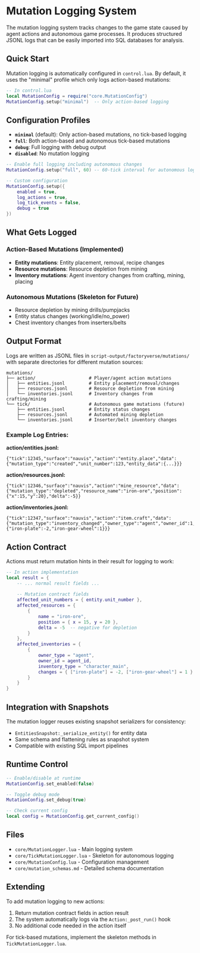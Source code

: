 # Mutation Logging System

The mutation logging system tracks changes to the game state caused by agent actions and autonomous game processes. It produces structured JSONL logs that can be easily imported into SQL databases for analysis.

## Quick Start

Mutation logging is automatically configured in `control.lua`. By default, it uses the "minimal" profile which only logs action-based mutations:

```lua
-- In control.lua
local MutationConfig = require("core.MutationConfig")
MutationConfig.setup("minimal")  -- Only action-based logging
```

## Configuration Profiles

- **`minimal`** (default): Only action-based mutations, no tick-based logging
- **`full`**: Both action-based and autonomous tick-based mutations  
- **`debug`**: Full logging with debug output
- **`disabled`**: No mutation logging

```lua
-- Enable full logging including autonomous changes
MutationConfig.setup("full", 60) -- 60-tick interval for autonomous logging

-- Custom configuration
MutationConfig.setup({
    enabled = true,
    log_actions = true,
    log_tick_events = false,
    debug = true
})
```

## What Gets Logged

### Action-Based Mutations (Implemented)
- **Entity mutations**: Entity placement, removal, recipe changes
- **Resource mutations**: Resource depletion from mining
- **Inventory mutations**: Agent inventory changes from crafting, mining, placing

### Autonomous Mutations (Skeleton for Future)
- Resource depletion by mining drills/pumpjacks
- Entity status changes (working/idle/no_power)
- Chest inventory changes from inserters/belts

## Output Format

Logs are written as JSONL files in `script-output/factoryverse/mutations/` with separate directories for different mutation sources:

```
mutations/
├── action/                    # Player/agent action mutations
│   ├── entities.jsonl         # Entity placement/removal/changes
│   ├── resources.jsonl        # Resource depletion from mining
│   └── inventories.jsonl      # Inventory changes from crafting/mining
└── tick/                      # Autonomous game mutations (future)
    ├── entities.jsonl         # Entity status changes
    ├── resources.jsonl        # Automated mining depletion
    └── inventories.jsonl      # Inserter/belt inventory changes
```

### Example Log Entries:

**action/entities.jsonl:**
```jsonl
{"tick":12345,"surface":"nauvis","action":"entity.place","data":{"mutation_type":"created","unit_number":123,"entity_data":{...}}}
```

**action/resources.jsonl:**
```jsonl
{"tick":12346,"surface":"nauvis","action":"mine_resource","data":{"mutation_type":"depleted","resource_name":"iron-ore","position":{"x":15,"y":20},"delta":-5}}
```

**action/inventories.jsonl:**
```jsonl
{"tick":12347,"surface":"nauvis","action":"item.craft","data":{"mutation_type":"inventory_changed","owner_type":"agent","owner_id":1,"changes":{"iron-plate":-2,"iron-gear-wheel":1}}}
```

## Action Contract

Actions must return mutation hints in their result for logging to work:

```lua
-- In action implementation
local result = {
    -- ... normal result fields ...
    
    -- Mutation contract fields
    affected_unit_numbers = { entity.unit_number },
    affected_resources = {
        {
            name = "iron-ore",
            position = { x = 15, y = 20 },
            delta = -5  -- negative for depletion
        }
    },
    affected_inventories = {
        {
            owner_type = "agent",
            owner_id = agent_id,
            inventory_type = "character_main",
            changes = { ["iron-plate"] = -2, ["iron-gear-wheel"] = 1 }
        }
    }
}
```

## Integration with Snapshots

The mutation logger reuses existing snapshot serializers for consistency:
- `EntitiesSnapshot:_serialize_entity()` for entity data
- Same schema and flattening rules as snapshot system
- Compatible with existing SQL import pipelines

## Runtime Control

```lua
-- Enable/disable at runtime
MutationConfig.set_enabled(false)

-- Toggle debug mode
MutationConfig.set_debug(true)

-- Check current config
local config = MutationConfig.get_current_config()
```

## Files

- `core/MutationLogger.lua` - Main logging system
- `core/TickMutationLogger.lua` - Skeleton for autonomous logging
- `core/MutationConfig.lua` - Configuration management
- `core/mutation_schemas.md` - Detailed schema documentation

## Extending

To add mutation logging to new actions:

1. Return mutation contract fields in action result
2. The system automatically logs via the `Action:_post_run()` hook
3. No additional code needed in the action itself

For tick-based mutations, implement the skeleton methods in `TickMutationLogger.lua`.
